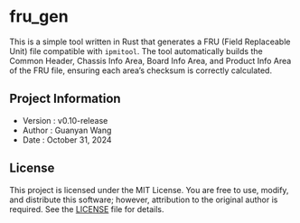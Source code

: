 # fru_gen

This is a simple tool written in Rust that generates a FRU (Field Replaceable Unit) file compatible with `ipmitool`. The tool automatically builds the Common Header, Chassis Info Area, Board Info Area, and Product Info Area of the FRU file, ensuring each area’s checksum is correctly calculated.

## Project Information
- Version   : v0.10-release
- Author    : Guanyan Wang
- Date      : October 31, 2024

## License

This project is licensed under the MIT License. You are free to use, modify, and distribute this software; however, attribution to the original author is required. See the [LICENSE](LICENSE) file for details.
